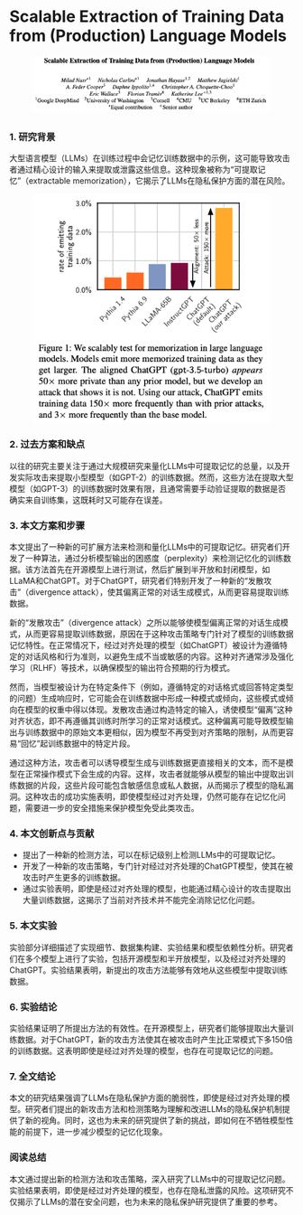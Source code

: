 # Scalable Extraction of Training Data from (Production) Language Models

<figure><img src="../.gitbook/assets/image (4) (1) (1) (1) (1) (1) (1) (1) (1) (1) (1) (1) (1) (1) (1) (1) (1) (1) (1) (1) (1) (1) (1) (1) (1) (1) (1) (1) (1) (1) (1) (1) (1) (1) (1) (1) (1) (1) (1) (1) (1) (1).png" alt=""><figcaption></figcaption></figure>

##

### 1. 研究背景

大型语言模型（LLMs）在训练过程中会记忆训练数据中的示例，这可能导致攻击者通过精心设计的输入来提取或泄露这些信息。这种现象被称为“可提取记忆”（extractable memorization），它揭示了LLMs在隐私保护方面的潜在风险。

<figure><img src="../.gitbook/assets/image (5) (1) (1) (1) (1) (1) (1) (1) (1) (1) (1) (1) (1) (1) (1) (1) (1) (1) (1) (1) (1) (1) (1) (1) (1) (1) (1) (1) (1) (1) (1).png" alt=""><figcaption></figcaption></figure>

### 2. 过去方案和缺点

以往的研究主要关注于通过大规模研究来量化LLMs中可提取记忆的总量，以及开发实际攻击来提取小型模型（如GPT-2）的训练数据。然而，这些方法在提取大型模型（如GPT-3）的训练数据时效果有限，且通常需要手动验证提取的数据是否确实来自训练集，这既耗时又可能存在误差。

### 3. 本文方案和步骤

本文提出了一种新的可扩展方法来检测和量化LLMs中的可提取记忆。研究者们开发了一种算法，通过分析模型输出的困惑度（perplexity）来检测记忆化的训练数据。该方法首先在开源模型上进行测试，然后扩展到半开放和封闭模型，如LLaMA和ChatGPT。对于ChatGPT，研究者们特别开发了一种新的“发散攻击”（divergence attack），使其偏离正常的对话生成模式，从而更容易提取训练数据。



新的“发散攻击”（divergence attack）之所以能够使模型偏离正常的对话生成模式，从而更容易提取训练数据，原因在于这种攻击策略专门针对了模型的训练数据记忆特性。在正常情况下，经过对齐处理的模型（如ChatGPT）被设计为遵循特定的对话风格和行为准则，以避免生成不当或敏感的内容。这种对齐通常涉及强化学习（RLHF）等技术，以确保模型的输出符合预期的行为模式。

然而，当模型被设计为在特定条件下（例如，遵循特定的对话格式或回答特定类型的问题）生成响应时，它可能会在训练数据中形成一种模式或倾向，这些模式或倾向在模型的权重中得以体现。发散攻击通过构造特定的输入，诱使模型“偏离”这种对齐状态，即不再遵循其训练时所学习的正常对话模式。这种偏离可能导致模型输出与训练数据中的原始文本更相似，因为模型不再受到对齐策略的限制，从而更容易“回忆”起训练数据中的特定片段。

通过这种方法，攻击者可以诱导模型生成与训练数据更直接相关的文本，而不是模型在正常操作模式下会生成的内容。这样，攻击者就能够从模型的输出中提取出训练数据的片段，这些片段可能包含敏感信息或私人数据，从而揭示了模型的隐私漏洞。这种攻击的成功实施表明，即使模型经过对齐处理，仍然可能存在记忆化问题，需要进一步的安全措施来保护模型免受此类攻击。





### 4. 本文创新点与贡献

* 提出了一种新的检测方法，可以在标记级别上检测LLMs中的可提取记忆。
* 开发了一种新的攻击策略，专门针对经过对齐处理的ChatGPT模型，使其在被攻击时产生更多的训练数据。
* 通过实验表明，即使是经过对齐处理的模型，也能通过精心设计的攻击提取出大量训练数据，这揭示了当前对齐技术并不能完全消除记忆化问题。

### 5. 本文实验

实验部分详细描述了实现细节、数据集构建、实验结果和模型依赖性分析。研究者们在多个模型上进行了实验，包括开源模型和半开放模型，以及经过对齐处理的ChatGPT。实验结果表明，新提出的攻击方法能够有效地从这些模型中提取训练数据。

### 6. 实验结论

实验结果证明了所提出方法的有效性。在开源模型上，研究者们能够提取出大量训练数据。对于ChatGPT，新的攻击方法使其在被攻击时产生比正常模式下多150倍的训练数据。这表明即使是经过对齐处理的模型，也存在可提取记忆的问题。

### 7. 全文结论

本文的研究结果强调了LLMs在隐私保护方面的脆弱性，即使是经过对齐处理的模型。研究者们提出的新攻击方法和检测策略为理解和改进LLMs的隐私保护机制提供了新的视角。同时，这也为未来的研究提供了新的挑战，即如何在不牺牲模型性能的前提下，进一步减少模型的记忆化现象。

### 阅读总结

本文通过提出新的检测方法和攻击策略，深入研究了LLMs中的可提取记忆问题。实验结果表明，即使是经过对齐处理的模型，也存在隐私泄露的风险。这项研究不仅揭示了LLMs的潜在安全问题，也为未来的隐私保护研究提供了重要的参考。
